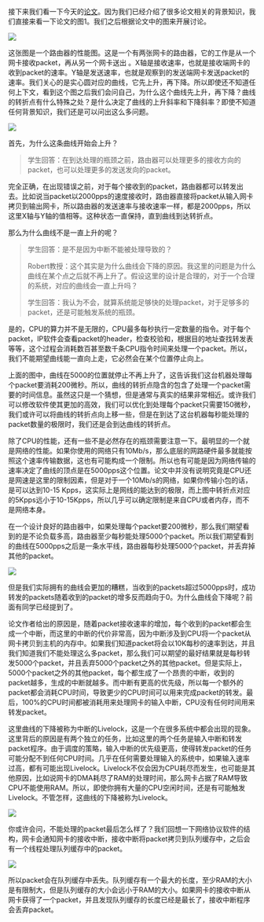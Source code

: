 接下来我们看一下今天的[论文](https://pdos.csail.mit.edu/6.828/2020/readings/mogul96usenix.pdf)。因为我们已经介绍了很多论文相关的背景知识，我们直接来看一下论文的图1。我们之后根据论文中的图来开展讨论。

[![](https://github.com/huihongxiao/MIT6.S081/raw/master/.gitbook/assets/image%20(863).png)](https://github.com/huihongxiao/MIT6.S081/blob/master/.gitbook/assets/image%20\(863\).png)

这张图是一个路由器的性能图。这是一个有两张网卡的路由器，它的工作是从一个网卡接收packet，再从另一个网卡送出 。X轴是接收速率，也就是接收端网卡的收到packet的速率。Y轴是发送速率，也就是观察到的发送端网卡发送packet的速率。我们关心的是实心圆对应的曲线，它先上升，再下降。所以即使还不知道任何上下文，看到这个图之后我们会问自己，为什么这个曲线先上升，再下降？曲线的转折点有什么特殊之处？是什么决定了曲线的上升斜率和下降斜率？即使不知道任何背景知识，我们还是可以问出这么多问题。

[![](https://github.com/huihongxiao/MIT6.S081/raw/master/.gitbook/assets/image%20(791).png)](https://github.com/huihongxiao/MIT6.S081/blob/master/.gitbook/assets/image%20\(791\).png)

首先，为什么这条曲线开始会上升？

> 学生回答：在到达处理的瓶颈之前，路由器可以处理更多的接收方向的packet，也可以处理更多的发送发向的packet。

完全正确，在出现错误之前，对于每个接收到的packet，路由器都可以转发出去。比如说当packet以2000pps的速度接收时，路由器直接将packet从输入网卡拷贝到输出网卡，所以路由器的发送速率与接收速率一样，都是2000pps，所以这里X轴与Y轴的值相等。这种状态一直保持，直到曲线到达转折点。

那么为什么曲线不是一直上升的呢？

> 学生回答：是不是因为中断不能被处理导致的？
> 
> Robert教授：这个其实是为什么曲线会下降的原因。我这里的问题是为什么曲线在某个点之后就不再上升了。假设这里的设计是合理的，对于一个合理的系统，对应的曲线会一直上升吗？
> 
> 学生回答：我认为不会，就算系统能足够快的处理packet，对于足够多的packet，还是可能触发系统的瓶颈。

是的，CPU的算力并不是无限的，CPU最多每秒执行一定数量的指令。对于每个packet，IP软件会查看packet的header，检查校验和，根据目的地址查找转发表等等，这个过程会消耗数百甚至数千条CPU指令时间来处理一个packet。所以，我们不能期望曲线能一直向上走，它必然会在某个位置停止向上。

上面的图中，曲线在5000的位置就停止不再上升了，这告诉我们这台机器处理每个packet要消耗200微秒。所以，曲线的转折点隐含的包含了处理一个packet需要的时间信息。虽然这只是一个猜想，但是通常与真实的结果非常相近。或许我们可以修改软件使其更加的高效，我们可以优化到处理每个packet只需要150微秒，我们或许可以将曲线的转折点向上移一些，但是在到达了这台机器每秒能处理的packet数量的极限时，我们还是会到达曲线的转折点。

除了CPU的性能，还有一些不是必然存在的瓶颈需要注意一下。最明显的一个就是网络的性能。如果你使用的网络只有10Mb/s，那么底层的网路硬件最多就能按照这个速率传输数据，这也有可能构成一个限制。所以也有可能是因为网络传输的速率决定了曲线的顶点是在5000pps这个位置。论文中并没有说明究竟是CPU还是网速是这里的限制因素，但是对于一个10Mb/s的网络，如果你传输小包的话，是可以达到10-15 Kpps，这实际上是网线的能达到的极限，而上图中转折点对应的5Kpps远小于10-15Kpps，所以几乎可以确定限制是来自CPU或者内存，而不是网络本身。

在一个设计良好的路由器中，如果处理每个packet要200微秒，那么我们期望看到的是不论负载多高，路由器至少每秒能处理5000个packet。所以我们期望看到的曲线在5000pps之后是一条水平线，路由器每秒处理5000个packet，并丢弃掉其他的packet。

[![](https://github.com/huihongxiao/MIT6.S081/raw/master/.gitbook/assets/image%20(798).png)](https://github.com/huihongxiao/MIT6.S081/blob/master/.gitbook/assets/image%20\(798\).png)

但是我们实际拥有的曲线会更加的糟糕，当收到的packets超过5000pps时，成功转发的packets随着收到的packet的增多反而趋向于0。为什么曲线会下降呢？前面有同学已经提到了。

论文作者给出的原因是，随着packet接收速率的增加，每个收到的packet都会生成一个中断，而这里的中断的代价非常高，因为中断涉及到CPU将一个packet从网卡拷贝到主机的内存中。如果我们知道packet将会以10K每秒的速率到达，并且我们知道我们不能处理这么多packet，那么我们可以期望的最好结果就是每秒转发5000个packet，并且丢弃5000个packet之外的其他packet。但是实际上，5000个packet之外的其他packet，每个都生成了一个昂贵的中断，收到的packet越多，生成的中断就越多。而中断有更高的优先级，所以每一个额外的packet都会消耗CPU时间，导致更少的CPU时间可以用来完成packet的转发。最后，100%的CPU时间都被消耗用来处理网卡的输入中断，CPU没有任何时间用来转发packet。

这里曲线的下降被称为中断的Livelock，这是一个在很多系统中都会出现的现象。这里背后的原因是有两个独立的任务，比如这里的两个任务是输入中断和转发packet程序。由于调度的策略，输入中断的优先级更高，使得转发packet的任务可能分配不到任何CPU时间。几乎在任何需要处理输入的系统中，如果输入速率过高，都有可能出现Livelock。Livelock不仅会因为CPU耗尽而发生，也可能是其他原因，比如说网卡的DMA耗尽了RAM的处理时间，那么网卡占据了RAM导致CPU不能使用RAM。所以，即使你拥有大量的CPU空闲时间，还是有可能触发Livelock。不管怎样，这曲线的下降被称为Livelock。

[![](https://github.com/huihongxiao/MIT6.S081/raw/master/.gitbook/assets/image%20(772).png)](https://github.com/huihongxiao/MIT6.S081/blob/master/.gitbook/assets/image%20\(772\).png)

你或许会问，不能处理的packet最后怎么样了？我们回想一下网络协议软件的结构，网卡会通知网卡的接收中断，接收中断将packet拷贝到队列缓存中，之后会有一个线程处理队列缓存中的packet。

[![](https://github.com/huihongxiao/MIT6.S081/raw/master/.gitbook/assets/image%20(803).png)](https://github.com/huihongxiao/MIT6.S081/blob/master/.gitbook/assets/image%20\(803\).png)

所以packet会在队列缓存中丢失。队列缓存有一个最大的长度，至少RAM的大小是有限制大，但是队列缓存的大小会远小于RAM的大小。如果网卡的接收中断从网卡获得了一个packet，并且发现队列缓存的长度已经是最长了，接收中断程序会丢弃packet。